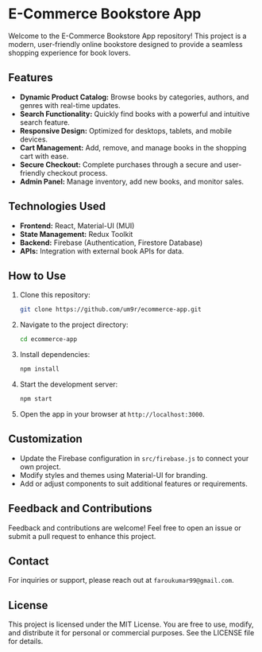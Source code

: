 # E-Commerce Bookstore App

Welcome to the E-Commerce Bookstore App repository! This project is a modern, user-friendly online bookstore designed to provide a seamless shopping experience for book lovers.

## Features

- **Dynamic Product Catalog:** Browse books by categories, authors, and genres with real-time updates.
- **Search Functionality:** Quickly find books with a powerful and intuitive search feature.
- **Responsive Design:** Optimized for desktops, tablets, and mobile devices.
- **Cart Management:** Add, remove, and manage books in the shopping cart with ease.
- **Secure Checkout:** Complete purchases through a secure and user-friendly checkout process.
- **Admin Panel:** Manage inventory, add new books, and monitor sales.

## Technologies Used

- **Frontend:** React, Material-UI (MUI)
- **State Management:** Redux Toolkit
- **Backend:** Firebase (Authentication, Firestore Database)
- **APIs:** Integration with external book APIs for data.

## How to Use

1. Clone this repository:
   ```bash
   git clone https://github.com/um9r/ecommerce-app.git
   ```
2. Navigate to the project directory:
   ```bash
   cd ecommerce-app
   ```
3. Install dependencies:
   ```bash
   npm install
   ```
4. Start the development server:
   ```bash
   npm start
   ```
5. Open the app in your browser at `http://localhost:3000`.

## Customization

- Update the Firebase configuration in `src/firebase.js` to connect your own project.
- Modify styles and themes using Material-UI for branding.
- Add or adjust components to suit additional features or requirements.

## Feedback and Contributions

Feedback and contributions are welcome! Feel free to open an issue or submit a pull request to enhance this project.

## Contact

For inquiries or support, please reach out at `faroukumar99@gmail.com`.

## License

This project is licensed under the MIT License. You are free to use, modify, and distribute it for personal or commercial purposes. See the LICENSE file for details.
